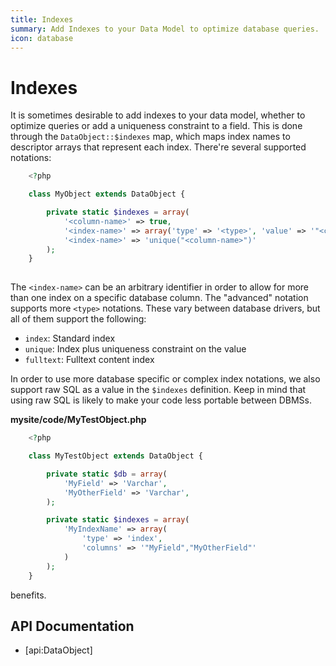 ```yaml
---
title: Indexes
summary: Add Indexes to your Data Model to optimize database queries.
icon: database
---
```

# Indexes

It is sometimes desirable to add indexes to your data model, whether to optimize queries or add a uniqueness constraint 
to a field. This is done through the `DataObject::$indexes` map, which maps index names to descriptor arrays that 
represent each index. There're several supported notations:

```php
	<?php

	class MyObject extends DataObject {

		private static $indexes = array(
			'<column-name>' => true,
			'<index-name>' => array('type' => '<type>', 'value' => '"<column-name>"'),
			'<index-name>' => 'unique("<column-name>")'
		);
	}
	
```
The `<index-name>` can be an arbitrary identifier in order to allow for more than one index on a specific database 
column. The "advanced" notation supports more `<type>` notations. These vary between database drivers, but all of them 
support the following:

 * `index`: Standard index
 * `unique`: Index plus uniqueness constraint on the value
 * `fulltext`: Fulltext content index

In order to use more database specific or complex index notations, we also support raw SQL as a value in the 
`$indexes` definition. Keep in mind that using raw SQL is likely to make your code less portable between DBMSs.

**mysite/code/MyTestObject.php**

```php
	<?php

	class MyTestObject extends DataObject {

		private static $db = array(
			'MyField' => 'Varchar',
			'MyOtherField' => 'Varchar',
		);

		private static $indexes = array(
			'MyIndexName' => array(
				'type' => 'index', 
				'columns' => '"MyField","MyOtherField"'
			)
		);
	}

```
benefits.

## API Documentation

* [api:DataObject]
